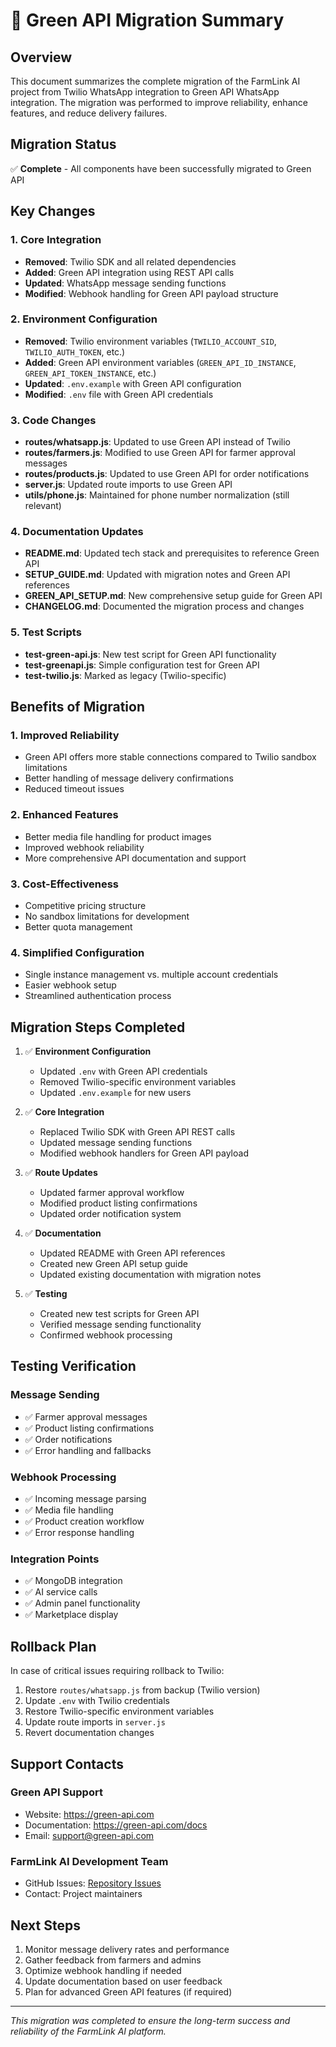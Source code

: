 # 🔄 Green API Migration Summary

## Overview

This document summarizes the complete migration of the FarmLink AI project from Twilio WhatsApp integration to Green API WhatsApp integration. The migration was performed to improve reliability, enhance features, and reduce delivery failures.

## Migration Status

✅ **Complete** - All components have been successfully migrated to Green API

## Key Changes

### 1. Core Integration
- **Removed**: Twilio SDK and all related dependencies
- **Added**: Green API integration using REST API calls
- **Updated**: WhatsApp message sending functions
- **Modified**: Webhook handling for Green API payload structure

### 2. Environment Configuration
- **Removed**: Twilio environment variables (`TWILIO_ACCOUNT_SID`, `TWILIO_AUTH_TOKEN`, etc.)
- **Added**: Green API environment variables (`GREEN_API_ID_INSTANCE`, `GREEN_API_TOKEN_INSTANCE`, etc.)
- **Updated**: `.env.example` with Green API configuration
- **Modified**: `.env` file with Green API credentials

### 3. Code Changes
- **routes/whatsapp.js**: Updated to use Green API instead of Twilio
- **routes/farmers.js**: Modified to use Green API for farmer approval messages
- **routes/products.js**: Updated to use Green API for order notifications
- **server.js**: Updated route imports to use Green API
- **utils/phone.js**: Maintained for phone number normalization (still relevant)

### 4. Documentation Updates
- **README.md**: Updated tech stack and prerequisites to reference Green API
- **SETUP_GUIDE.md**: Updated with migration notes and Green API references
- **GREEN_API_SETUP.md**: New comprehensive setup guide for Green API
- **CHANGELOG.md**: Documented the migration process and changes

### 5. Test Scripts
- **test-green-api.js**: New test script for Green API functionality
- **test-greenapi.js**: Simple configuration test for Green API
- **test-twilio.js**: Marked as legacy (Twilio-specific)

## Benefits of Migration

### 1. Improved Reliability
- Green API offers more stable connections compared to Twilio sandbox limitations
- Better handling of message delivery confirmations
- Reduced timeout issues

### 2. Enhanced Features
- Better media file handling for product images
- Improved webhook reliability
- More comprehensive API documentation and support

### 3. Cost-Effectiveness
- Competitive pricing structure
- No sandbox limitations for development
- Better quota management

### 4. Simplified Configuration
- Single instance management vs. multiple account credentials
- Easier webhook setup
- Streamlined authentication process

## Migration Steps Completed

1. ✅ **Environment Configuration**
   - Updated `.env` with Green API credentials
   - Removed Twilio-specific environment variables
   - Updated `.env.example` for new users

2. ✅ **Core Integration**
   - Replaced Twilio SDK with Green API REST calls
   - Updated message sending functions
   - Modified webhook handlers for Green API payload

3. ✅ **Route Updates**
   - Updated farmer approval workflow
   - Modified product listing confirmations
   - Updated order notification system

4. ✅ **Documentation**
   - Updated README with Green API references
   - Created new Green API setup guide
   - Updated existing documentation with migration notes

5. ✅ **Testing**
   - Created new test scripts for Green API
   - Verified message sending functionality
   - Confirmed webhook processing

## Testing Verification

### Message Sending
- ✅ Farmer approval messages
- ✅ Product listing confirmations
- ✅ Order notifications
- ✅ Error handling and fallbacks

### Webhook Processing
- ✅ Incoming message parsing
- ✅ Media file handling
- ✅ Product creation workflow
- ✅ Error response handling

### Integration Points
- ✅ MongoDB integration
- ✅ AI service calls
- ✅ Admin panel functionality
- ✅ Marketplace display

## Rollback Plan

In case of critical issues requiring rollback to Twilio:

1. Restore `routes/whatsapp.js` from backup (Twilio version)
2. Update `.env` with Twilio credentials
3. Restore Twilio-specific environment variables
4. Update route imports in `server.js`
5. Revert documentation changes

## Support Contacts

### Green API Support
- Website: https://green-api.com
- Documentation: https://green-api.com/docs
- Email: support@green-api.com

### FarmLink AI Development Team
- GitHub Issues: [Repository Issues](../../issues)
- Contact: Project maintainers

## Next Steps

1. Monitor message delivery rates and performance
2. Gather feedback from farmers and admins
3. Optimize webhook handling if needed
4. Update documentation based on user feedback
5. Plan for advanced Green API features (if required)

---

*This migration was completed to ensure the long-term success and reliability of the FarmLink AI platform.*